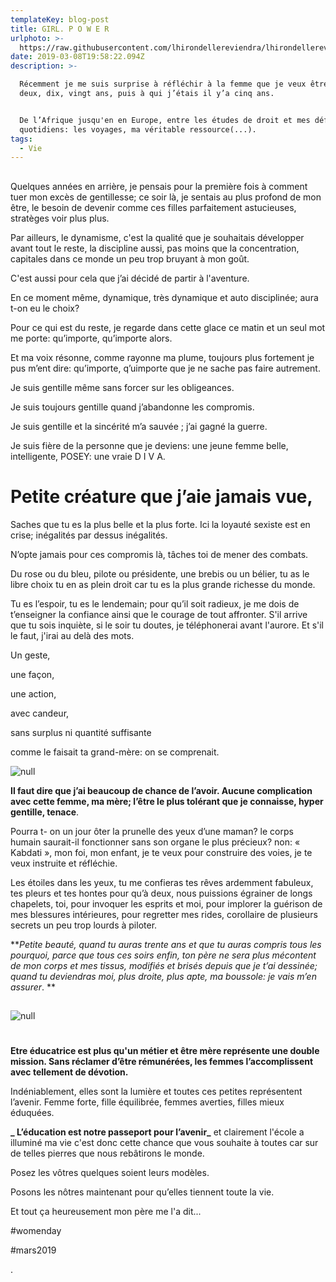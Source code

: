 ```yaml
---
templateKey: blog-post
title: GIRL. P O W E R
urlphoto: >-
  https://raw.githubusercontent.com/lhirondellereviendra/lhirondellereviendra/master/static/img/design-sans-titre.png
date: 2019-03-08T19:58:22.094Z
description: >-

  Récemment je me suis surprise à réfléchir à la femme que je veux être dans
  deux, dix, vingt ans, puis à qui j’étais il y’a cinq ans. 


  De l’Afrique jusqu'en en Europe, entre les études de droit et mes défis
  quotidiens: les voyages, ma véritable ressource(...).
tags:
  - Vie
---
```

## 

Quelques années en arrière, je pensais pour la première fois à comment tuer mon excès de gentillesse; ce soir là, je sentais au plus profond de mon être, le besoin de devenir comme ces filles parfaitement astucieuses, stratèges voir plus plus.

Par ailleurs, le dynamisme, c'est la qualité que je souhaitais développer avant tout le reste, la discipline aussi, pas moins que la concentration, capitales dans ce monde un peu trop bruyant à mon goût. 

C'est aussi pour cela que j’ai décidé de partir à l'aventure.

En ce moment même, dynamique, très dynamique et auto disciplinée; aura t-on eu le choix?

Pour ce qui est du reste, je regarde dans cette glace ce matin et un seul mot me porte: qu’importe, qu’importe alors.

Et ma voix résonne, comme rayonne ma plume, toujours plus fortement je pus m’ent dire: qu’importe, q’uimporte que je ne sache pas faire autrement.

Je suis gentille même sans forcer sur les obligeances.

Je suis toujours gentille quand  j’abandonne les compromis.

Je suis gentille et la sincérité m’a sauvée ; j’ai gagné la guerre.

Je suis fière de la personne que je deviens: une jeune femme belle, intelligente, POSEY: une vraie D I V A.

# Petite créature que j’aie jamais vue,

Saches que tu es la plus belle et la plus forte. Ici la loyauté sexiste est en crise; inégalités par dessus inégalités. 

N’opte jamais pour ces compromis là, tâches toi de mener des combats.

Du rose ou du bleu, pilote ou présidente, une brebis ou un bélier, tu as le libre choix tu en as plein droit car tu es la plus grande richesse du monde.

 Tu es l’espoir, tu es le lendemain; pour qu’il soit radieux, je me dois de t’enseigner la confiance ainsi que le courage de tout affronter. S'il arrive que tu sois inquiète, si le soir tu doutes, je téléphonerai avant l'aurore.
 Et s'il le faut, j'irai au delà des mots.

Un geste, 

une façon, 

une action, 

avec candeur, 

sans surplus ni quantité suffisante 

comme le faisait ta grand-mère: on se comprenait.

![null](/img/design-sans-titre.png)

**Il faut dire que j’ai beaucoup de chance de l’avoir. Aucune complication avec cette femme, ma mère; l’être le plus tolérant que je connaisse, hyper gentille, tenace**.

 Pourra t- on un jour ôter la prunelle des yeux d’une maman? le corps humain saurait-il fonctionner sans son organe le plus précieux?
 non: « Kabdati », mon foi, mon enfant, je te veux pour construire des voies, je te veux instruite et réfléchie.

Les étoiles dans les yeux, tu me confieras tes rêves ardemment fabuleux, tes pleurs et tes hontes pour qu’à deux, nous puissions égrainer de longs chapelets, toi, pour invoquer les esprits et moi, pour implorer la guérison de mes blessures intérieures, pour regretter mes rides, corollaire de plusieurs secrets un peu trop lourds à piloter.

**_Petite beauté, quand tu auras trente ans et que tu auras compris tous les pourquoi, parce que tous ces soirs enfin, ton père ne sera plus mécontent de mon corps et mes tissus, modifiés et brisés depuis que je t’ai dessinée; quand tu deviendras moi, plus droite, plus apte, ma boussole: je vais m’en assurer_.
**

## 

![null](/img/design-sans-titre-1-.png)

# 

**Etre éducatrice est plus qu'un métier et être mère représente une double mission. Sans réclamer d’être rémunérées, les femmes l’accomplissent avec tellement de dévotion.**

Indéniablement, elles sont la lumière et toutes ces petites représentent l’avenir.
 Femme forte, fille équilibrée, femmes averties, filles mieux éduquées. 

**_
L’éducation est notre passeport pour l’avenir_** et clairement l'école a illuminé ma vie c'est donc cette chance que vous souhaite à toutes car sur de telles pierres que nous rebâtirons le monde.

Posez les vôtres quelques soient leurs modèles.

Posons les nôtres maintenant pour qu’elles tiennent toute la vie.

Et tout ça heureusement mon père me l'a dit...

\#womenday

\#mars2019

.
